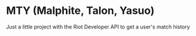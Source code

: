 # MTY (Malphite, Talon, Yasuo)

Just a little project with the Riot Developer API to get a user's match history

